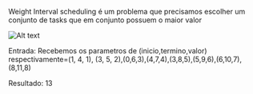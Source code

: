 Weight Interval scheduling é um problema que precisamos escolher um conjunto de tasks que em conjunto possuem o maior valor

![Alt text](algoritmo.png>)

Entrada:
Recebemos os parametros de (inicio,termino,valor) respectivamente=(1, 4, 1), (3, 5, 2),(0,6,3),(4,7,4),(3,8,5),(5,9,6),(6,10,7),(8,11,8)

Resultado: 13